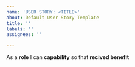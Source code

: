 ```yaml
---
name: 'USER STORY: <TITLE>'
about: Default User Story Template
title: ''
labels: ''
assignees: ''

---
```


As a **role** I can **capability** so that **recived benefit**
